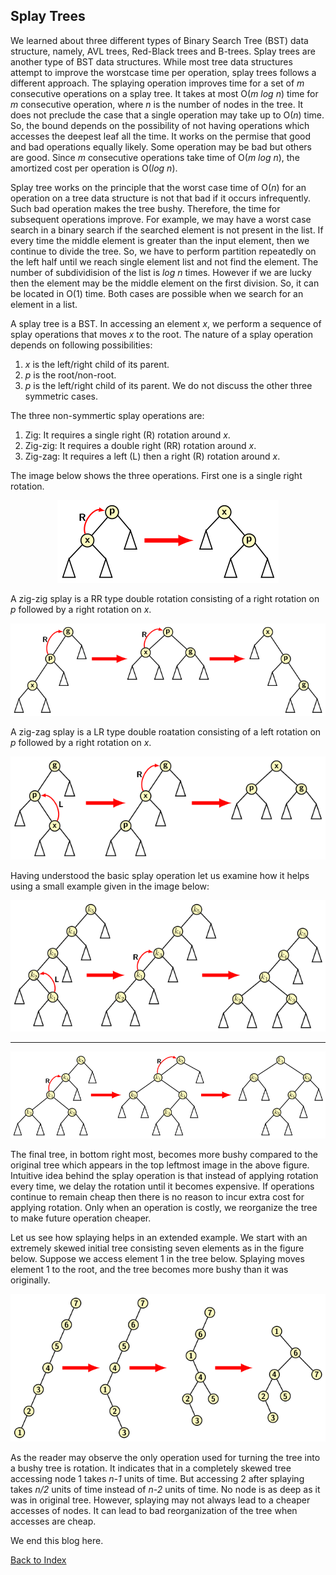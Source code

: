 ## Splay Trees

We learned about three different types of Binary Search Tree (BST) data 
structure, namely, AVL trees, Red-Black trees and B-trees. Splay trees
are another type of BST data structures. While most tree data 
structures attempt to improve the worstcase time per operation, splay 
trees follows a different approach. The splaying operation improves 
time for a set of <i>m</i> consecutive operations on a splay tree.
It takes at most O(<i>m log n</i>) time for <i>m</i> consecutive
operation, where <i>n</i> is the number of
nodes in the tree. It does not preclude the case that a single operation
may take up to O(<i>n</i>) time. So, the bound depends on the possibility
of not having operations which accesses the deepest leaf all the time. 
It works on the permise that good and bad operations equally likely. 
Some operation may be bad but others are good. Since <i>m</i> 
consecutive operations take time of O(<i>m log n</i>), the amortized cost
per operation is O(<i>log n</i>).

Splay tree works on the principle that the worst case time of O(<i>n</i>) for
an operation on a tree data structure is not that bad if it occurs 
infrequently. Such bad operation makes the tree bushy. Therefore, the
time for subsequent operations improve. For example, we may have a worst
case search in a binary search if the searched element is not present 
in the list. If every time the middle element is greater than the input 
element, then we continue to divide the tree. So, we have to perform 
partition repeatedly on the left half until we reach single element list 
and not find the element. The number of subdividision of the list 
is <i>log n</i> times. However if we are lucky then the element may 
be the middle element on the first division. So, it can be located in 
O(1) time. Both cases are possible when we search for an element in a list. 

A splay tree is a BST. In accessing an element <i>x</i>, we perform a 
sequence of splay operations that moves <i>x</i> to the root. 
The nature of a splay operation depends on following possibilities: 
1. <i>x</i> is the left/right child of its parent.
2. <i>p</i> is the root/non-root.
3. <i>p</i> is the left/right child of its parent.
We do not discuss the other three symmetric cases. 

The three non-symmertic splay operations are:
1. Zig: It requires a single right (R) rotation around <i>x</i>.  
2. Zig-zig: It requires a double right (RR) rotation around <i>x</i>.  
3. Zig-zag: It requires a left (L) then a right (R) rotation around <i>x</i>.  

The image below shows the three operations. First one is a single right
rotation.
<p style="text-align:center">
 <img src="../images/R-splay.png" alt="Zig splay"> 
</p>
A zig-zig splay is a RR type double rotation consisting of a right rotation
on <i>p</i> followed by a right rotation on <i>x</i>. 
<p style="text-align:center">
 <img src="../images/RR-splay.png" alt="Zig-Zig splay"> 
</p>
A zig-zag splay is a LR type double roatation consisting of a left rotation
on <i>p</i> followed by a right rotation on <i>x</i>.
<p style="text-align:center">
 <img src="../images/LR-splay.png" alt="Zig-Zag splay"> 
</p>

Having understood the basic splay operation let us examine how it helps using
a small example given in the image below:
<p style="text-align:center">
 <img src="../images/splayExample.png" alt="splaying example 1"> 
 </p>
 <hr />
 <p style="text-align:center">
 <img src="../images/splayExample1.png" alt="splaying example 2"> 
</p>
The final tree, in bottom right most, becomes more bushy compared to 
the original tree which appears in the top leftmost image in the above figure.
Intuitive idea behind the splay operation is that instead of applying 
rotation every time, we delay the rotation until it becomes expensive.  
If operations continue to remain cheap then there is no reason to 
incur extra cost for applying rotation. Only when an operation is costly,
we reorganize the tree to make future operation cheaper. 

Let us see how splaying helps in an extended example. We start with an
extremely skewed initial tree consisting seven elements as in the figure
below. Suppose we access element 1 in the tree below. Splaying moves 
element 1 to the root, and the tree becomes more bushy than it was 
originally.
<p style="text-align:center">
 <img src="../images/splayExample2.png" alt="splaying example 2">
 </p>
As the reader may observe the only operation used for turning the tree
into a bushy tree is rotation. It indicates that in a completely skewed
tree accessing node 1 takes <i>n-1</i> units of time. But accessing 2 
after splaying takes <i>n/2</i> units of time instead of <i>n-2</i> units
of time. No node is as deep as it was in original tree. However, splaying
may not always lead to a cheaper accesses of nodes. It can lead to bad 
reorganization of the tree when accesses are cheap.

We end this blog here.

[Back to Index](../index.md)
